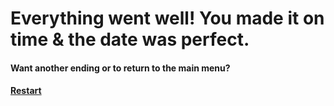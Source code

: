 # Everything went well! You made it on time & the date was perfect.

#### Want another ending or to return to the main menu?
#### [Restart](../README.md)